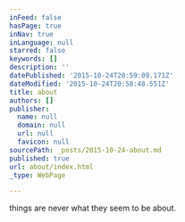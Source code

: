 ```yaml
---
inFeed: false
hasPage: true
inNav: true
inLanguage: null
starred: false
keywords: []
description: ''
datePublished: '2015-10-24T20:59:09.171Z'
dateModified: '2015-10-24T20:58:48.551Z'
title: about
authors: []
publisher:
  name: null
  domain: null
  url: null
  favicon: null
sourcePath: _posts/2015-10-24-about.md
published: true
url: about/index.html
_type: WebPage

---
```

things are never what they seem to be about.